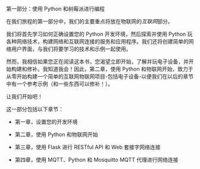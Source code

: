 第一部分：使用 Python 和树莓派进行编程

在我们旅程的第一部分中，我们的主要重点将放在物联网的*互联网*部分。

我们将首先学习如何正确设置您的 Python 开发环境，然后探索并使用 Python 玩各种网络技术，构建网络和互联网连接的服务和应用程序。我们还将创建简单的网络用户界面，与我们将要学习的技术和示例一起使用。

然而，我相信如果您正在阅读这本书，您渴望立即开始，了解并玩电子设备，并开始构建和修补。我知道我会！因此，第二章，使用 Python 和物联网开始，致力于从零开始构建一个简单的互联网物联网项目-包括电子设备-以便我们在以后的章节中有一个参考示例（和一些东西可以修补！）。

让我们开始吧！

这一部分包括以下章节：

+   第一章，设置您的开发环境

+   第二章，使用 Python 和物联网开始

+   第三章，使用 Flask 进行 RESTful API 和 Web 套接字网络连接

+   第四章，使用 MQTT、Python 和 Mosquitto MQTT 代理进行网络连接
